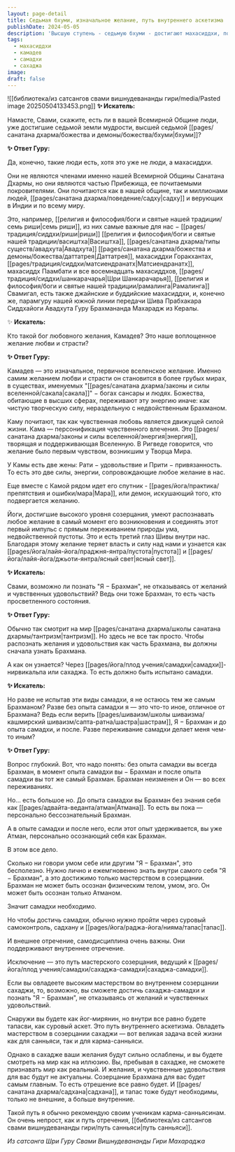 ```yaml
---
layout: page-detail
title: Седьмая бхуми, изначальное желание, путь внутреннего аскетизма
publishDate: 2024-05-05
description: 'Высшую ступень - седьмую бхуми - достигают махасиддхи, почитаемые как покровители Прибежища, а не члены общины. Камадев - вселенское желание, творящая сила, проявляющаяся как страсть и любовь. Познать "Я - Брахман" возможно только через опыт самадхи, а не умозрительно: до самадхи человек бессознательно есть Брахман, после - осознанно. Мастерство в созерцании сахаджи позволяет познать Брахмана, не отвергая желания, но внутреннее отрешение и садхана все равно необходимы.'
tags:
  - махасиддхи
  - камадев
  - самадхи
  - сахаджа
image: 
draft: false
---
```

![[библиотека/из сатсангов свами вишнудевананды гири/media/Pasted image 20250504133453.png]]
**✨ Искатель:** 

 Намасте, Свами, скажите, есть ли в вашей Всемирной Общине люди, уже достигшие седьмой земли мудрости, высшей седьмой [[pages/санатана дхарма/божества и демоны/божества/бхуми|бхуми]]?

**✨ Ответ Гуру:** 

 Да, конечно, такие люди есть, хотя это уже не люди, а махасиддхи.

 Они не являются членами именно нашей Всемирной Общины Санатана Дхармы, но они являются частью Прибежища, ее почитаемыми покровителями. Они почитаются как в нашей общине, так и миллионами людей, [[pages/санатана дхарма/поведение/садху|садху]] и верующих в Индии и по всему миру.

 Это, например, [[религия и философия/боги и святые нашей традиции/семь риши|семь риши]], из них самые важные для нас − [[pages/традиция/сиддхи/риши|риши]] [[религия и философия/боги и святые нашей традиции/васиштха|Васиштха]], [[pages/санатана дхарма/типы существ/авадхута|Авадхута]] [[pages/санатана дхарма/божества и демоны/божества/даттатрея|Даттатрея]], махасиддхи Горакхантах, [[pages/традиция/сиддхи/матсиендранатх|Матсиендранатх]], махасиддх Паамбати и все восемнадцать махасиддхов,  [[pages/традиция/сиддхи/шанкарачарья|Шри Шанкарачарья]], [[религия и философия/боги и святые нашей традиции/рамалинга|Рамалинга]] Свамигал, есть также джайнские и буддийские махасиддхи, и, конечно же, парамгуру нашей южной линии передачи Шива Прабхакара Сиддхайоги Авадхута Гуру Брахмананда Махарадж из Кералы.

 ✨ **Искатель:** 

 Кто такой бог любовного желания, Камадев? Это наше воплощенное желание любви и страсти?

**✨ Ответ Гуру:** 

 Камадев — это изначальное, первичное вселенское желание. Именно самим желанием любви и страсти он становится в более грубых мирах, в существах, именуемых "[[pages/санатана дхарма/законы и силы вселенной/сакала|сакала]]" − богах сансары и людях. Божества, обитающие в высших сферах, переживают эту энергию иначе: как чистую творческую силу, нераздельную с недвойственным Брахманом.

 Каму почитают, так как чувственная любовь является движущей силой жизни. Кама — персонификация чувственного влечения. Это [[pages/санатана дхарма/законы и силы вселенной/энергия|энергия]], творящая и поддерживающая Вселенную. В Ригведе говорится, что желание было первым чувством, возникшим у Творца Мира.

 У Камы есть две жены: Рати − удовольствие и Прити − привязанность. То есть это две силы, энергии, сопровождающие любое желание в нас.

 Еще вместе с Камой рядом идет его спутник - [[pages/йога/практика/препятствия и ошибки/мара|Мара]], или демон, искушающий того, кто подвергается желанию.

 Йоги, достигшие высокого уровня созерцания, умеют распознавать любое желание в самый момент его возникновения и соединять этот первый импульс с прямым переживанием природы ума, недвойственной пустоты. Это и есть третий глаз Шивы внутри нас. Благодаря этому желание теряет власть и силу над нами и узнается как [[pages/йога/лайя-йога/праджня-янтра/пустота|пустота]] и [[pages/йога/лайя-йога/джьоти-янтра/ясный свет|ясный свет]].

**✨ Искатель:** 

 Свами, возможно ли познать "Я − Брахман", не отказываясь от желаний и чувственных удовольствий? Ведь они тоже Брахман, то есть часть просветленного состояния.

**✨ Ответ Гуру:** 

 Обычно так смотрит на мир [[pages/санатана дхарма/школы санатана дхармы/тантризм|тантризм]]. Но здесь не все так просто. Чтобы распознать желания и удовольствия как часть Брахмана, вы должны сначала узнать Брахмана.

 А как он узнается? Через [[pages/йога/плод учения/самадхи|самадхи]]-нирвикальпа или сахаджа. То есть должно быть испытано самадхи.

**✨ Искатель:** 

 Но разве не испытав эти виды самадхи, я не остаюсь тем же самым Брахманом? Разве без опыта самадхи я — это что-то иное, отличное от Брахмана? Ведь если верить [[pages/шиваизм/школы шиваизма/кашмирский шиваизм/сапта-ратна/шастра|шастрам]], Я − Брахман и до опыта самадхи, и после. Разве переживание самадхи делает меня чем-то иным?

**✨ Ответ Гуру:** 

 Вопрос глубокий. Вот, что надо понять: без опыта самадхи вы всегда Брахман, в момент опыта самадхи вы − Брахман и после опыта самадхи вы тот же самый Брахман. Брахман неизменен и Он — во всех переживаниях.

 Но... есть большое но. До опыта самадхи вы Брахман без знания себя как [[pages/адвайта-веданта/атман|Атмана]]. То есть вы пока — персонально бессознательный Брахман.

 А в опыте самадхи и после него, если этот опыт удерживается, вы уже Атман, персонально осознающий себя как Брахман.

 В этом все дело.

 Сколько ни говори умом себе или другим "Я − Брахман", это бесполезно. Нужно лично и ежемгновенно знать внутри самого себя "Я − Брахман", а это достижимо только мастерством в созерцании. Брахман не может быть осознан физическим телом, умом, эго. Он может быть осознан только Атманом.

 Значит самадхи необходимо.

 Но чтобы достичь самадхи, обычно нужно пройти через суровый самоконтроль, садхану и [[pages/йога/раджа-йога/нияма/тапас|тапас]].

 И внешнее отречение, самодисциплина очень важны. Они поддерживают внутреннее отречение.

 Исключение — это путь мастерского созерцания, ведущий к [[pages/йога/плод учения/самадхи/сахаджа-самадхи|сахаджа-самадхи]].

 Если вы овладеете высоким мастерством во внутреннем созерцании сахаджи, то, возможно, вы сможете достичь сахаджа-самадхи и познать "Я − Брахман", не отказываясь от желаний и чувственных удовольствий.

 Снаружи вы будете как йог-мирянин, но внутри все равно будете тапасви, как суровый аскет. Это путь внутреннего аскетизма. Овладеть мастерством в созерцании сахаджи — вот великая задача всей жизни как для санньяси, так и для карма-санньяси.

 Однако в сахадже ваши желания будут сильно ослаблены, и вы будете смотреть на мир как на иллюзию. Вы, пребывая в сахадже, не сможете признавать мир как реальный. И желания, и чувственные удовольствия для вас будут не актуальны. Созерцание Брахмана для вас будет самым главным. То есть отрешение все равно будет. И [[pages/санатана дхарма/садхана|садхана]], и тапас тоже будут необходимы, только не внешние, а больше внутренние.

 Такой путь я обычно рекомендую своим ученикам карма-санньясинам. Он очень непрост, как и путь отречения, [[библиотека/из сатсангов свами вишнудевананды гири/путь санньяси|путь санньяси]].

*Из сатсанга Шри Гуру Свами Вишнудевананды Гири Махараджа*